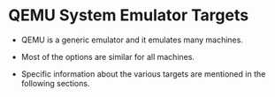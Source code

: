 # QEMU System Emulator Targets

- QEMU is a generic emulator and it emulates many machines.

- Most of the options are similar for all machines.

- Specific information about the various targets are mentioned in the following sections.

